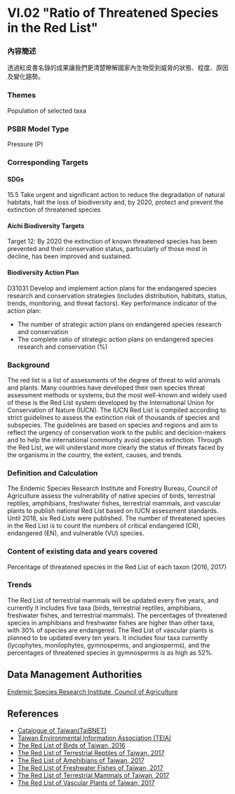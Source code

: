 # VI.02 "Ratio of Threatened Species in the Red List"

<script type="text/javascript" src="http://cdn.mathjax.org/mathjax/latest/MathJax.js?config=TeX-AMS-MML_HTMLorMML"></script>

### 內容簡述
透過紅皮書名錄的成果讓我們更清楚瞭解國家內生物受到威脅的狀態、程度、原因及變化趨勢。

### Themes
Population of selected taxa
### PSBR Model Type
Pressure (P)
### Corresponding Targets
#### SDGs
15.5 Take urgent and significant action to reduce the degradation of natural habitats, halt the loss of biodiversity and, by 2020, protect and prevent the extinction of threatened species
#### Aichi Biodiversity Targets
Target 12: By 2020 the extinction of known threatened species has been prevented and their conservation status, particularly of those most in decline, has been improved and sustained.
#### Biodiversity Action Plan
D31031 Develop and implement action plans for the endangered species research and conservation strategies (includes distribution, habitats, status, trends, monitoring, and threat factors). Key performance indicator of the action plan:
* The number of strategic action plans on endangered species research and conservation
* The complete ratio of strategic action plans on endangered species research and conservation (%)
### Background
The red list is a list of assessments of the degree of threat to wild animals and plants. Many countries have developed their own species threat assessment methods or systems, but the most well-known and widely used of these is the Red List system developed by the International Union for Conservation of Nature (IUCN). The IUCN Red List is compiled according to strict guidelines to assess the extinction risk of thousands of species and subspecies. The guidelines are based on species and regions and aim to reflect the urgency of conservation work to the public and decision-makers and to help the international community avoid species extinction. Through the Red List, we will understand more clearly the status of threats faced by the organisms in the country, the extent, causes, and trends.
### Definition and Calculation
The Endemic Species Research Institute and Forestry Bureau, Council of Agriculture assess the vulnerability of native species of birds, terrestrial reptiles, amphibians, freshwater fishes, terrestrial mammals, and vascular plants to publish national Red List based on IUCN assessment standards. Until 2018, six Red Lists were published. The number of threatened species in the Red List is to count the numbers of critical endangered (CR), endangered (EN), and vulnerable (VU) species.
### Content of existing data and years covered
Percentage of threatened species in the Red List of each taxon (2016, 2017)
### Trends
The Red List of terrestrial mammals will be updated every five years, and currently it includes five taxa (birds, terrestrial reptiles, amphibians, freshwater fishes, and terrestrial mammals). The percentages of threatened species in amphibians and freshwater fishes are higher than other taxa, with 30% of species are endangered. The Red List of vascular plants is planned to be updated every ten years. It includes four taxa currently (lycophytes, monilophytes, gymnosperms, and angiosperms), and the percentages of threatened species in gymnosperms is as high as 52%.
## Data Management Authorities
[Endemic Species Research Institute, Council of Agriculture](https://www.tesri.gov.tw)
## References
* [Catalogue of Taiwan(TaiBNET)](https://taicol.tw)
* [Taiwan Environmental Information Association (TEIA)](https://e-info.org.tw)
* [The Red List of Birds of Taiwan, 2016](https://www.tesri.gov.tw/Uploads/userfile/A6_2/2019-02-25_1326166430.pdf)
* [The Red List of Terrestrial Reptiles of Taiwan, 2017](https://www.tesri.gov.tw/Uploads/userfile/A6_2/2019-02-25_1325552972.pdf)
* [The Red List of Amphibians of Taiwan, 2017](https://www.tesri.gov.tw/Uploads/userfile/A6_2/2019-02-25_1324558041.pdf)
* [The Red List of Freshwater Fishes of Taiwan, 2017](https://www.tesri.gov.tw/Uploads/userfile/A6_2/2019-02-25_1321011833.pdf)
* [The Red List of Terrestrial Mammals of Taiwan, 2017](https://www.tesri.gov.tw/Uploads/userfile/A6_2/2019-02-25_1323595093.pdf)
* [The Red List of Vascular Plants of Taiwan, 2017](https://www.tesri.gov.tw/Uploads/userfile/A6_2/2019-02-25_1315069780.pdf) 
